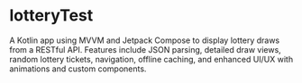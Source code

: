 # lotteryTest
A Kotlin app using MVVM and Jetpack Compose to display lottery draws from a RESTful API. Features include JSON parsing, detailed draw views, random lottery tickets, navigation, offline caching, and enhanced UI/UX with animations and custom components.
